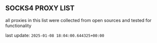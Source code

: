 ## SOCKS4 PROXY LIST

all proxies in this list were collected from open sources and tested for functionality

last update: `2025-01-08 18:04:00.644325+00:00`